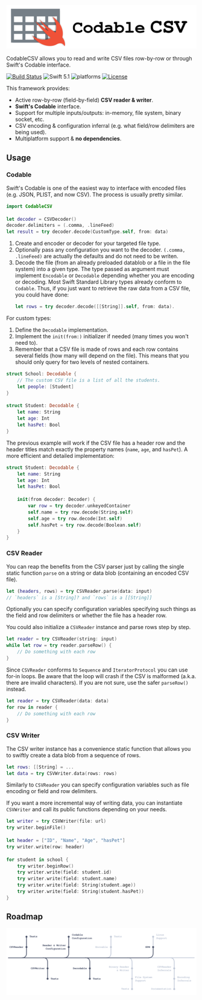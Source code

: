 <p align="center">
    <img src="Assets/CodableCSV.svg" alt="Codable CSV"/>
</p>

CodableCSV allows you to read and write CSV files row-by-row or through Swift's Codable interface.

[![Build Status](https://travis-ci.org/lightsprint09/CodableCSV.svg?branch=master)](https://travis-ci.org/lightsprint09/CodableCSV)
![Swift 5.1](https://img.shields.io/badge/Swift-5.1-orange.svg) ![platforms](https://img.shields.io/badge/platforms-iOS%20%7C%20macOS%20%7C%20tvOS%20%7C%20watchOS-lightgrey.svg) [![License](http://img.shields.io/:license-mit-blue.svg)](http://doge.mit-license.org)

This framework provides:

-   Active row-by-row (field-by-field) **CSV reader & writer**.
-   **Swift's Codable** interface.
-   Support for multiple inputs/outputs: in-memory, file system, binary socket, etc.
-   CSV encoding & configuration inferral (e.g. what field/row delimiters are being used).
-   Multiplatform support & **no dependencies**.

## Usage

### Codable

Swift's Codable is one of the easiest way to interface with encoded files (e.g. JSON, PLIST, and now CSV). The process is usually pretty similar.

```swift
import CodableCSV

let decoder = CSVDecoder()
decoder.delimiters = (.comma, .lineFeed)
let result = try decoder.decode(CustomType.self, from: data)
```

1. Create and encoder or decoder for your targeted file type.
2. Optionally pass any configuration you want to the decoder.
   `(.comma, .lineFeed)` are actually the defaults and do not need to be writen.
3. Decode the file (from an already preloaded datablob or a file in the file system) into a given type.
   The type passed as argument must implement `Encodable` or `Decodable` depending whether you are encoding or decoding. Most Swift Standard Library types already conform to `Codable`. Thus, if you just want to retrieve the raw data from a CSV file, you could have done:
    ```swift
    let rows = try decoder.decode([[String]].self, from: data).
    ```

For custom types:

1. Define the `Decodable` implementation.
2. Implement the `init(from:)` initializer if needed (many times you won't need to).
3. Remember that a CSV file is made of rows and each row contains several fields (how many will depend on the file).
   This means that you should only query for two levels of nested containers.

```swift
struct School: Decodable {
    // The custom CSV file is a list of all the students.
    let people: [Student]
}

struct Student: Decodable {
    let name: String
    let age: Int
    let hasPet: Bool
}
```

The previous example will work if the CSV file has a header row and the header titles match exactly the property names (`name`, `age`, and `hasPet`). A more efficient and detailed implementation:

```swift
struct Student: Decodable {
    let name: String
    let age: Int
    let hasPet: Bool

    init(from decoder: Decoder) {
        var row = try decoder.unkeyedContainer
        self.name = try row.decode(String.self)
        self.age = try row.decode(Int.self)
        self.hasPet = try row.decode(Boolean.self)
    }
}
```

### CSV Reader

You can reap the benefits from the CSV parser just by calling the single static function `parse` on a string or data blob (containing an encoded CSV file).

```swift
let (headers, rows) = try CSVReader.parse(data: input)
// `headers` is a [String]? and `rows` is a [[String]]
```

Optionally you can specify configuration variables specifying such things as the field and row delimiters or whether the file has a header row.

You could also initialize a `CSVReader` instance and parse rows step by step.

```swift
let reader = try CSVReader(string: input)
while let row = try reader.parseRow() {
    // Do something with each row
}
```

Since `CSVReader` conforms to `Sequence` and `IteratorProtocol` you can use for-in loops. Be aware that the loop will crash if the CSV is malformed (a.k.a. there are invalid characters). If you are not sure, use the safer `parseRow()` instead.
```swift
let reader = try CSVReader(data: data)
for row in reader {
    // Do something with each row
}
```

### CSV Writer

The CSV writer instance has a convenience static function that allows you to swiftly create a data blob from a sequence of rows.

```swift
let rows: [[String] = ...
let data = try CSVWriter.data(rows: rows)
```

Similarly to `CSVReader` you can specify configuration variables such as file encoding or field and row delimiters.

If you want a more incremental way of writing data, you can instantiate `CSVWriter` and call its public functions depending on your needs.

```swift
let writer = try CSVWriter(file: url)
try writer.beginFile()

let header = ["ID", "Name", "Age", "hasPet"]
try writer.write(row: header)

for student in school {
    try writer.beginRow()
    try writer.write(field: student.id)
    try writer.write(field: student.name)
    try writer.write(field: String(student.age))
    try writer.write(field: String(student.hasPet))
}
```

## Roadmap

<p align="center">
<img src="Assets/Roadmap.svg" alt="Roadmap"/>
</p>
